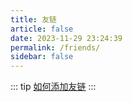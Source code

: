 ```yaml
---
title: 友链
article: false
date: 2023-11-29 23:24:39
permalink: /friends/
sidebar: false
---
```


::: tip
[如何添加友链](https://github.com/hai-zou/vitepress-blog/edit/main/data/links.js)
:::

<!-- <FriendLinks /> -->
